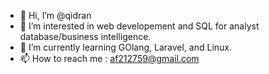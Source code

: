 - 👋 Hi, I’m @qidran
- 👀 I’m interested in web developement and SQL for analyst database/business intelligence.
- 🌱 I’m currently learning GOlang, Laravel, and Linux.
- 📫 How to reach me : af212759@gmail.com

